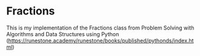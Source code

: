 # Fractions

This is my implementation of the Fractions class from Problem Solving with Algorithms and Data Structures using Python 
(https://runestone.academy/runestone/books/published/pythonds/index.html)
